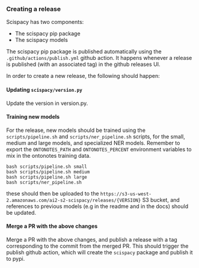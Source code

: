 
### Creating a release

Scispacy has two components:

- The scispacy pip package
- The scispacy models

The scispacy pip package is published automatically using the `.github/actions/publish.yml` github action. It happens whenever a release is published (with an associated tag) in the github releases UI.

In order to create a new release, the following should happen:

#### Updating `scispacy/version.py`
Update the version in version.py.

#### Training new models

For the release, new models should be trained using the `scripts/pipeline.sh` and `scripts/ner_pipeline.sh` scripts, for the small, medium and large models, and specialized NER models. Remember to export the `ONTONOTES_PATH` and `ONTONOTES_PERCENT` environment variables to mix in the ontonotes training data.

```
bash scripts/pipeline.sh small
bash scripts/pipeline.sh medium
bash scripts/pipeline.sh large
bash scripts/ner_pipeline.sh
```

these should then be uploaded to the `https://s3-us-west-2.amazonaws.com/ai2-s2-scispacy/releases/{VERSION}` S3 bucket, and references to previous models (e.g in the readme and in the docs) should be updated.

#### Merge a PR with the above changes
Merge a PR with the above changes, and publish a release with a tag corresponding to the commit from the merged PR. This should trigger the publish github action, which will create the `scispacy` package and publish it to pypi.

